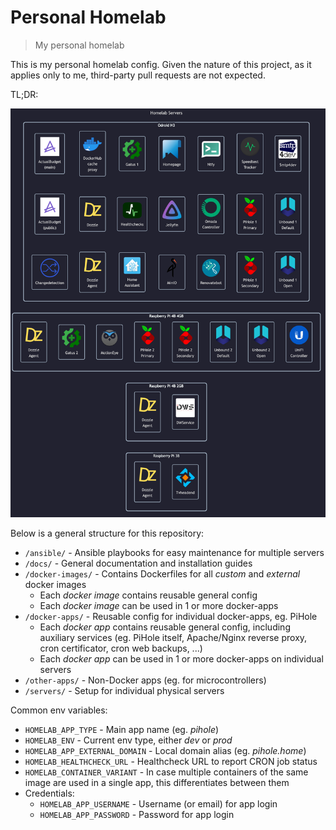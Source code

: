 # Personal Homelab

> My personal homelab

This is my personal homelab config.
Given the nature of this project, as it applies only to me, third-party pull requests are not expected.

TL;DR:

![diagram](./docs/diagrams/out/homelab.png)

Below is a general structure for this repository:

- `/ansible/` - Ansible playbooks for easy maintenance for multiple servers
- `/docs/` - General documentation and installation guides
- `/docker-images/` - Contains Dockerfiles for all _custom_ and _external_ docker images
    - Each _docker image_ contains reusable general config
    - Each _docker image_ can be used in 1 or more docker-apps
- `/docker-apps/` - Reusable config for individual docker-apps, eg. PiHole
    - Each _docker app_ contains reusable general config, including auxiliary services (eg. PiHole itself, Apache/Nginx reverse proxy, cron certificator, cron web backups, ...)
    - Each _docker app_ can be used in 1 or more docker-apps on individual servers
- `/other-apps/` - Non-Docker apps (eg. for microcontrollers)
- `/servers/` - Setup for individual physical servers

Common env variables:

- `HOMELAB_APP_TYPE` - Main app name (eg. _pihole_)
- `HOMELAB_ENV` - Current env type, either _dev_ or _prod_
- `HOMELAB_APP_EXTERNAL_DOMAIN` - Local domain alias (eg. _pihole.home_)
- `HOMELAB_HEALTHCHECK_URL` - Healthcheck URL to report CRON job status
- `HOMELAB_CONTAINER_VARIANT` - In case multiple containers of the same image are used in a single app, this differentiates between them
- Credentials:
    - `HOMELAB_APP_USERNAME` - Username (or email) for app login
    - `HOMELAB_APP_PASSWORD` - Password for app login
